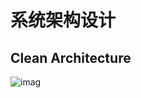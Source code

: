 # 系统架构设计

## Clean Architecture

![imag](https://camo.githubusercontent.com/47e8d142fa700bb33afd63b13769d97f7a1a84a66f81f079a59eeaa4a781becb/68747470733a2f2f66756c6c737461636b726f79686f6d652e66696c65732e776f726470726573732e636f6d2f323031392f30332f636c65616e6172636869746563747572652e6a7067)
